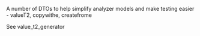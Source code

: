 A number of DTOs to help simplify analyzer models and make testing easier - valueT2, copywithe, createfrome

See value_t2_generator